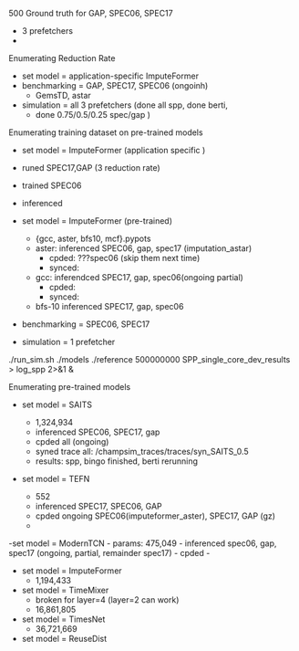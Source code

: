 500 Ground truth for GAP, SPEC06, SPEC17
- 3 prefetchers
-
Enumerating Reduction Rate
- set model = application-specific ImputeFormer
- benchmarking = GAP, SPEC17, SPEC06 (ongoinh)
	- GemsTD, astar
- simulation = all 3 prefetchers (done all spp, done berti,
	- done 0.75/0.5/0.25 spec/gap )

Enumerating training dataset on pre-trained models
- set model = ImputeFormer (application specific	)
- runed SPEC17,GAP (3 reduction rate)
- trained SPEC06 
- inferenced

- set model = ImputeFormer (pre-trained)
	- {gcc, aster, bfs10, mcf}.pypots	
	- aster: inferenced  SPEC06, gap, spec17 (imputation_astar)
		- cpded: ???spec06 (skip them next time)
		- synced:
	- gcc: inferendced SPEC17, gap, spec06(ongoing partial)
		- cpded:
		- synced:
	- bfs-10 inferenced SPEC17, gap, spec06


- benchmarking = SPEC06, SPEC17
- simulation = 1 prefetcher

./run_sim.sh ./models ./reference 500000000 SPP_single_core_dev_results > log_spp 2>&1 &

Enumerating pre-trained models
- set model = SAITS
	- 1,324,934
	- inferenced SPEC06, SPEC17, gap
	- cpded all (ongoing)
	- syned trace all: /champsim_traces/traces/syn_SAITS_0.5
	- results: spp, bingo finished, berti rerunning
	
- set model = TEFN
	- 552
	- inferenced SPEC17, SPEC06, GAP
	- cpded ongoing SPEC06(imputeformer_aster), SPEC17, GAP (gz)
	- 

-set model = ModernTCN
	- params:  475,049
	- inferenced spec06, gap, spec17 (ongoing, partial, remainder spec17)
	- cpded
	- 
- set model = ImputeFormer 
	- 1,194,433
- set model = TimeMixer
	- broken for layer=4 (layer=2 can work)
	- 16,861,805
- set model = TimesNet
	- 36,721,669
- set model = ReuseDist
<!--stackedit_data:
eyJoaXN0b3J5IjpbLTE1NDMxMDE2MjIsLTEyODM4ODg1NDcsOT
czOTkwNTkxLDE0ODYzMjg1MTEsMTk0ODk4OTU4MywxOTQ4OTg5
NTgzLC0xNjkwNjQ3NzcyLC0xOTYyODQ1MTE2LDI5MTMyODkxOS
wxMDY1MjU1MTUxLC03Njg5NTQxNTYsMTE3MDg0Mjc5NywtMTIx
NDY0MTYxOCwtMTA0NDcyNjEyNCwyMDI0MDU5NzM4LDEzNTc3MT
gwOSwtMTk1MTc0OTYyOSw2MTI1MjY1NDMsMTM4MDYxMjc0OSw0
NzE5MzE0MDRdfQ==
-->